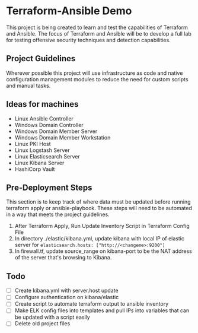 # Terraform-Ansible Demo

This project is being created to learn and test the capabilities of Terraform and Ansible. The focus of Terraform and Ansible will be to develop a full lab for testing offensive security techniques and detection capabilities. 

## Project Guidelines

Wherever possible this project will use infrastructure as code and native configuration management modules to reduce the need for custom scripts and manual tasks. 


## Ideas for machines

* Linux Ansible Controller
* Windows Domain Controller
* Windows Domain Member Server
* Windows Domain Member Workstation
* Linux PKI Host
* Linux Logstash Server
* Linux Elasticsearch Server
* Linux Kibana Server
* HashiCorp Vault


## Pre-Deployment Steps
This section is to keep track of where data must be updated before running terraform apply or ansible-playbook. These steps will need to be automated in a way that meets the project guidelines.

1. After Terraform Apply, Run Update Inventory Script in Terraform Config File
2. In directory ./elastic/kibana.yml, update kibana with local IP of elastic server for ```elasticsearch.hosts: ["http://<changeme>:9200"]```
3. In firewall.tf, update source_range on kibana-port to be the NAT address of the server that's browsing to Kibana. 


## Todo
- [ ] Create kibana.yml with server.host update
- [ ] Configure authentication on kibana/elastic 
- [ ] Create script to automate terraform output to ansible inventory
- [ ] Make ELK config files into templates and pull IPs into variables that can be updated with a script easily
- [ ] Delete old project files
